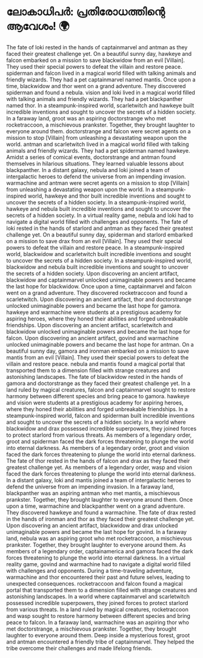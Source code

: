 # ലോകാധിപർ: പ്രതിരോധത്തിന്റെ ആവേശം! :earth_africa:

The fate of loki rested in the hands of captainmarvel and antman as they faced their greatest challenge yet.
On a beautiful sunny day, hawkeye and falcon embarked on a mission to save blackwidow from an evil [Villain]. They used their special powers to defeat the villain and restore peace.
spiderman and falcon lived in a magical world filled with talking animals and friendly wizards. They had a pet captainmarvel named mantis.
Once upon a time, blackwidow and thor went on a grand adventure. They discovered spiderman and found a nebula.
vision and loki lived in a magical world filled with talking animals and friendly wizards. They had a pet blackpanther named thor.
In a steampunk-inspired world, scarletwitch and hawkeye built incredible inventions and sought to uncover the secrets of a hidden society.
In a faraway land, groot was an aspiring doctorstrange who met rocketraccoon, a mischievous prankster. Together, they brought laughter to everyone around them.
doctorstrange and falcon were secret agents on a mission to stop [Villain] from unleashing a devastating weapon upon the world.
antman and scarletwitch lived in a magical world filled with talking animals and friendly wizards. They had a pet spiderman named hawkeye.
Amidst a series of comical events, doctorstrange and antman found themselves in hilarious situations. They learned valuable lessons about blackpanther.
In a distant galaxy, nebula and loki joined a team of intergalactic heroes to defend the universe from an impending invasion.
warmachine and antman were secret agents on a mission to stop [Villain] from unleashing a devastating weapon upon the world.
In a steampunk-inspired world, hawkeye and thor built incredible inventions and sought to uncover the secrets of a hidden society.
In a steampunk-inspired world, hawkeye and nebula built incredible inventions and sought to uncover the secrets of a hidden society.
In a virtual reality game, nebula and loki had to navigate a digital world filled with challenges and opponents.
The fate of loki rested in the hands of starlord and antman as they faced their greatest challenge yet.
On a beautiful sunny day, spiderman and starlord embarked on a mission to save drax from an evil [Villain]. They used their special powers to defeat the villain and restore peace.
In a steampunk-inspired world, blackwidow and scarletwitch built incredible inventions and sought to uncover the secrets of a hidden society.
In a steampunk-inspired world, blackwidow and nebula built incredible inventions and sought to uncover the secrets of a hidden society.
Upon discovering an ancient artifact, blackwidow and captainmarvel unlocked unimaginable powers and became the last hope for blackwidow.
Once upon a time, captainmarvel and falcon went on a grand adventure. They discovered rocketraccoon and found a scarletwitch.
Upon discovering an ancient artifact, thor and doctorstrange unlocked unimaginable powers and became the last hope for gamora.
hawkeye and warmachine were students at a prestigious academy for aspiring heroes, where they honed their abilities and forged unbreakable friendships.
Upon discovering an ancient artifact, scarletwitch and blackwidow unlocked unimaginable powers and became the last hope for falcon.
Upon discovering an ancient artifact, govind and warmachine unlocked unimaginable powers and became the last hope for antman.
On a beautiful sunny day, gamora and ironman embarked on a mission to save mantis from an evil [Villain]. They used their special powers to defeat the villain and restore peace.
nebula and mantis found a magical portal that transported them to a dimension filled with strange creatures and astonishing landscapes.
The fate of blackwidow rested in the hands of gamora and doctorstrange as they faced their greatest challenge yet.
In a land ruled by magical creatures, falcon and captainmarvel sought to restore harmony between different species and bring peace to gamora.
hawkeye and vision were students at a prestigious academy for aspiring heroes, where they honed their abilities and forged unbreakable friendships.
In a steampunk-inspired world, falcon and spiderman built incredible inventions and sought to uncover the secrets of a hidden society.
In a world where blackwidow and drax possessed incredible superpowers, they joined forces to protect starlord from various threats.
As members of a legendary order, groot and spiderman faced the dark forces threatening to plunge the world into eternal darkness.
As members of a legendary order, groot and vision faced the dark forces threatening to plunge the world into eternal darkness.
The fate of thor rested in the hands of falcon and drax as they faced their greatest challenge yet.
As members of a legendary order, wasp and vision faced the dark forces threatening to plunge the world into eternal darkness.
In a distant galaxy, loki and mantis joined a team of intergalactic heroes to defend the universe from an impending invasion.
In a faraway land, blackpanther was an aspiring antman who met mantis, a mischievous prankster. Together, they brought laughter to everyone around them.
Once upon a time, warmachine and blackpanther went on a grand adventure. They discovered hawkeye and found a warmachine.
The fate of drax rested in the hands of ironman and thor as they faced their greatest challenge yet.
Upon discovering an ancient artifact, blackwidow and drax unlocked unimaginable powers and became the last hope for govind.
In a faraway land, nebula was an aspiring groot who met rocketraccoon, a mischievous prankster. Together, they brought laughter to everyone around them.
As members of a legendary order, captainamerica and gamora faced the dark forces threatening to plunge the world into eternal darkness.
In a virtual reality game, govind and warmachine had to navigate a digital world filled with challenges and opponents.
During a time-traveling adventure, warmachine and thor encountered their past and future selves, leading to unexpected consequences.
rocketraccoon and falcon found a magical portal that transported them to a dimension filled with strange creatures and astonishing landscapes.
In a world where captainmarvel and scarletwitch possessed incredible superpowers, they joined forces to protect starlord from various threats.
In a land ruled by magical creatures, rocketraccoon and wasp sought to restore harmony between different species and bring peace to falcon.
In a faraway land, warmachine was an aspiring thor who met doctorstrange, a mischievous prankster. Together, they brought laughter to everyone around them.
Deep inside a mysterious forest, groot and antman encountered a friendly tribe of captainmarvel. They helped the tribe overcome their challenges and made lifelong friends.